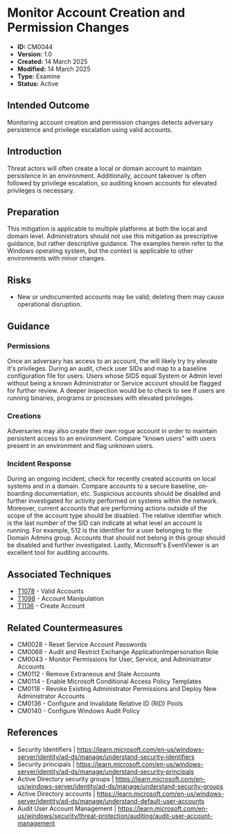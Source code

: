 # Monitor Account Creation and Permission Changes

* **ID:** CM0044
* **Version:** 1.0
* **Created:** 14 March 2025
* **Modified:** 14 March 2025
* **Type:** Examine
* **Status:** Active

## Intended Outcome

Monitoring account creation and permission changes detects adversary
persistence and privilege escalation using valid accounts.

## Introduction

Threat actors will often create a local or domain account to maintain
persistence in an environment. Additionally, account takeover is often
followed by privilege escalation, so auditing known accounts for
elevated privileges is necessary.

## Preparation

This mitigation is applicable to multiple platforms at both the local
and domain level. Administrators should not use this mitigation as
prescriptive guidance, but rather descriptive guidance. The examples
herein refer to the Windows operating system, but the context is
applicable to other environments with minor changes.

## Risks

- New or undocumented accounts may be valid; deleting them may cause operational disruption.

## Guidance

### Permissions

Once an adversary has access to an account, the will likely try try
elevate it's privileges. During an audit, check user SIDs and map to a
baseline configuration file for users. Users whose SIDS equal System or
Admin level without being a known Administrator or Service account
should be flagged for further review. A deeper inspection would be to
check to see if users are running binaries, programs or processes with
elevated privileges.

### Creations

Adversaries may also create their own rogue account in order to maintain
persistent access to an environment. Compare "known users" with users
present in an environment and flag unknown users.

### Incident Response

During an ongoing incident, check for recently created accounts on local
systems and in a domain. Compare accounts to a secure baseline,
on-boarding documentation, etc. Suspicious accounts should be disabled
and further investigated for activity performed on systems within the
network. Moreover, current accounts that are performing actions outside
of the scope of the account type should be disabled. The relative
identifier which is the last number of the SID can indicate at what
level an account is running. For example, 512 is the identifier for a
user belonging to the Domain Admins group. Accounts that should not
belong in this group should be disabled and further investigated.
Lastly, Microsoft's EventViewer is an excellent tool for auditing
accounts.

## Associated Techniques

- [T1078](https://attack.mitre.org/techniques/T1078) - Valid Accounts
- [T1098](https://attack.mitre.org/techniques/T1098) - Account Manipulation
- [T1136](https://attack.mitre.org/techniques/T1136) - Create Account

## Related Countermeasures

- CM0028 - Reset Service Account Passwords
- CM0068 - Audit and Restrict Exchange ApplicationImpersonation Role
- CM0043 - Monitor Permissions for User, Service, and Administrator Accounts
- CM0112 - Remove Extraneous and Stale Accounts
- CM0114 - Enable Microsoft Conditional Access Policy Templates
- CM0118 - Revoke Existing Administrator Permissions and Deploy New Administrator Accounts
- CM0136 - Configure and Invalidate Relative ID (RID) Pools
- CM0140 - Configure Windows Audit Policy

## References

- Security Identifiers | <https://learn.microsoft.com/en-us/windows-server/identity/ad-ds/manage/understand-security-identifiers>
- Security principals | <https://learn.microsoft.com/en-us/windows-server/identity/ad-ds/manage/understand-security-principals>
- Active Directory security groups | <https://learn.microsoft.com/en-us/windows-server/identity/ad-ds/manage/understand-security-groups>
- Active Directory accounts | <https://learn.microsoft.com/en-us/windows-server/identity/ad-ds/manage/understand-default-user-accounts>
- Audit User Account Management | <https://learn.microsoft.com/en-us/windows/security/threat-protection/auditing/audit-user-account-management>
